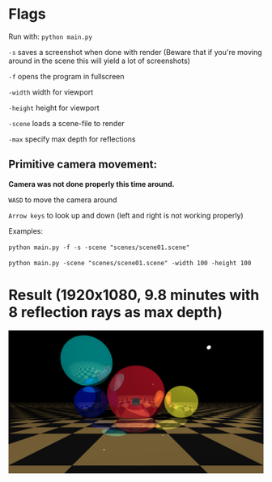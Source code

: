 # Flags
Run with: `python main.py`

`-s` saves a screenshot when done with render (Beware that if you're moving around in the scene this will yield a lot of screenshots)

`-f` opens the program in fullscreen

`-width` width for viewport

`-height` height for viewport

`-scene` loads a scene-file to render

`-max` specify max depth for reflections

## Primitive camera movement:
**Camera was not done properly this time around.**

`WASD` to move the camera around

`Arrow keys` to look up and down (left and right is not working properly)

Examples:

`python main.py -f -s -scene "scenes/scene01.scene"`

`python main.py -scene "scenes/scene01.scene" -width 100 -height 100`

# Result (1920x1080, 9.8 minutes with 8 reflection rays as max depth)
![1920x1080](screenshots/finale.png)
